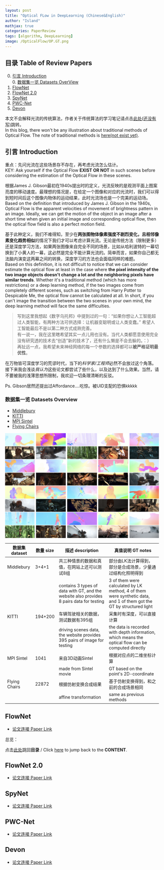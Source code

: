 ```yaml
---
layout: post
title: "Optical FLow in DeepLearning (Chinese&English)"
author: "Island"
mathjax: true
categories: PaperReview
tags: [algorithm, DeepLearning]
image: /OpticalFlow/OP.GT.png
---
```


## 目录 Table of Review Papers

0. [引言 Introduction](#引言-introduction)   
   0. [数据集一览 Datasets OverView](#数据集一览-datasets-overview)
1. [FlowNet](#flownet)
2. [FlowNet 2.0](#flownet-2.0)
3. [SpyNet](#spynet)
4. [PWC-Net](#pwc-net)
5. [Devon](#devon)

本文不会解释光流的传统算法，作者关于传统算法的学习笔记请点击[此处(还没有写)]()跳转。  
In this blog, there won't be any illustration about traditional methods of Optical Flow. The note of traditional methods is [here(not exist yet)]().

## 引言 Introduction

重点：先问光流在这些场景存不存在，再考虑光流怎么估计。  
KEY: Ask yourself if the Optical Flow **EXIST OR NOT** in such scenes before considering the estimation of the Optical Flow in these scenes.
   
根据James J. Gibson最初在1940s提出时的定义，光流反映的是观测平面上图案亮度的移动速度。最理想的情况是，在给定一个图像和对应的光流时，我们可以得到短时间后这个图像内物体的运动结果，此时光流场也是一个完美的运动场。   
Based on the definition that introduced by James J. Gibson in the 1940s, 
Optical Flow is the apparent velocities of 
movement of brightness pattern in an image.
Ideally, we can get the motion of the object in an image 
after a short time when given an initial image 
and corresponding optical flow, 
then the optical flow field is also a perfect motion field. 

基于此种定义，我们不难得知，至少在**两张图物体像素强度不剧烈变化，且相邻像素变化趋势相似**的情况下我们才可以考虑计算光流。无论是传统方法（限制更多）还是深度学习方法，如果两张图像来自完全不同的场景，比如从哈利波特的一幕切换到了小黄人的一幕，这必然是完全不能计算光流的。简单而言，如果你自己都无法脑内演变这两幕之间的转换，深度学习的方法也会面临同样的难题。   
Based on this definition, it is not difficult to notice that 
we can consider estimate the optical flow at least in the case 
where **the pixel intensity of the two image objects doesn't change a lot and the neighboring pixels have similar trends**. 
Whether it's a traditional method (which has more restrictions) or a deep learning method, if the two images come from completely different scenes, such as switching from Harry Potter to Despicable Me, 
the optical flow cannot be calculated at all. 
In short, if you can't image the transition between the two scenes in your own mind, the deep learning method will face the same difficulties.

> 写到这里我想起《数字乌托邦》中提到过的一句：“如果你想让人工智能超过人类智能，有两种方法可供选择：让机器变聪明或让人类变蠢。” 希望人工智能最后不是以第二种方式成熟完善。   
> 有一说一，我在这里瞎希望其实一点儿用也没有。当代人类都愿意使用完全没有研究透的技术去“创造”新的技术了，还有什么懒是不会去躲的。：）   
> 再扯远一点，我希望未来神经网络的每一个参数的选择都可以**被严格证明最优性**。

在万物皆可深度学习的荒谬时代，当下的*科学家/工程师*必然不会放过这个角落。接下来我会浅谈*我认为*这些论文都尝试了些什么，以及达到了什么效果。当然，请不要被我的浅薄思想所限制，我欢迎一切条理清晰的反驳。

Ps. Gibson居然还提出过Affordance....吃惊。被UID支配的恐惧kkkkk

### 数据集一览 Datasets Overview
- [Middlebury](http://vision.middlebury.edu/flow/)
- [KITTI](http://www.cvlibs.net/datasets/kitti/)
- [MPI Sintel](http://sintel.is.tue.mpg.de/downloads)
- [Flying Chairs](https://lmb.informatik.uni-freiburg.de/resources/datasets/FlyingChairs.en.html)

![Sintel](/assets/img/OpticalFlow/Sintel.png)

| 数据集 dataset | 数量 size | 描述 description | 真值说明 GT notes |
| -------       | ---- | ----------- | ------------ |
| Middlebury    | 3+4+1 | 共三种情景的数据和真值，在网站上还可以测试8组 | 部分由LK法计算得到，部分是合成场景，少量通过结构化照明得到|
| | | contains 3 types of data with GT, and the website also provides 8 pairs data for testing | 3 of them were calculated by LK method, 4 of them were synthetic data, and 1 of them got the GT by structured light |
| KITTI         | 194+200 | 车辆驾驶相关的数据，测试数据有395组 | 采集时有深度，可以直接计算 |
| | | driving scenes data, the website provides 395 pairs of image for testing | the data is recorded with depth information, which means the optical flow can be computed directly |
| MPI Sintel    | 1041 | 来自3D动画Sintel | 根据对应点的二维坐标计算 |
| | | made from Sintel movie | GT based on the point's 2D-coordinate |
| Flying Chairs | 22872 | 根据仿射变换合成结果 | 基于仿射变换得到，和之前的合成场景相同 |
| | | affine transformation | same as previous methods |






## FlowNet
- [论文连接 Paper Link](https://arxiv.org/abs/1504.06852)

总览：


点击[此处](#目录-table-of-review-papers)跳回**目录** /
Click [here](#目录-table-of-review-papers) to jump back to 
the **CONTENT**.

## FlowNet 2.0
- [论文连接 Paper Link](https://arxiv.org/abs/1612.01925)

## SpyNet
- [论文连接 Paper Link](https://arxiv.org/abs/1611.00850)

## PWC-Net
- [论文连接 Paper Link](https://arxiv.org/abs/1709.02371)

## Devon
- [论文连接 Paper Link](https://arxiv.org/abs/1802.07351)